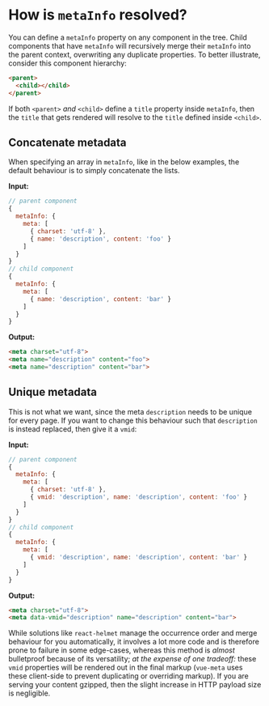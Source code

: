 # How is `metaInfo` resolved?

You can define a `metaInfo` property on any component in the tree. Child components that have `metaInfo` will recursively merge their `metaInfo` into the parent context, overwriting any duplicate properties. To better illustrate, consider this component hierarchy:

```html
<parent>
  <child></child>
</parent>
```

If both `<parent>` _and_ `<child>` define a `title` property inside `metaInfo`, then the `title` that gets rendered will resolve to the `title` defined inside `<child>`.

## Concatenate metadata

When specifying an array in `metaInfo`, like in the below examples, the default behaviour is to simply concatenate the lists.

**Input:**
```js
// parent component
{
  metaInfo: {
    meta: [
      { charset: 'utf-8' },
      { name: 'description', content: 'foo' }
    ]
  }
}
// child component
{
  metaInfo: {
    meta: [
      { name: 'description', content: 'bar' }
    ]
  }
}
```

**Output:**
```html
<meta charset="utf-8">
<meta name="description" content="foo">
<meta name="description" content="bar">
```

## Unique metadata

This is not what we want, since the meta `description` needs to be unique for every page. If you want to change this behaviour such that `description` is instead replaced, then give it a `vmid`:

**Input:**
```js
// parent component
{
  metaInfo: {
    meta: [
      { charset: 'utf-8' },
      { vmid: 'description', name: 'description', content: 'foo' }
    ]
  }
}
// child component
{
  metaInfo: {
    meta: [
      { vmid: 'description', name: 'description', content: 'bar' }
    ]
  }
}
```

**Output:**
```html
<meta charset="utf-8">
<meta data-vmid="description" name="description" content="bar">
```

While solutions like `react-helmet` manage the occurrence order and merge behaviour for you automatically, it involves a lot more code and is therefore prone to failure in some edge-cases, whereas this method is _almost_ bulletproof because of its versatility; _at the expense of one tradeoff:_ these `vmid` properties will be rendered out in the final markup (`vue-meta` uses these client-side to prevent duplicating or overriding markup). If you are serving your content gzipped, then the slight increase in HTTP payload size is negligible.
